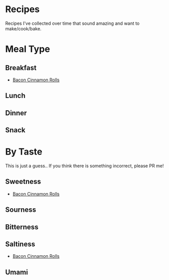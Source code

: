# Recipes

Recipes I've collected over time that sound amazing and want to make/cook/bake.


# Meal Type

## Breakfast
* [Bacon Cinnamon Rolls](bacon-cinnamon-rolls.md)

## Lunch

## Dinner

## Snack

# By Taste
This is just a guess.. If you think there is something incorrect, please PR me!

## Sweetness
* [Bacon Cinnamon Rolls](bacon-cinnamon-rolls.md)

## Sourness

## Bitterness

## Saltiness
* [Bacon Cinnamon Rolls](bacon-cinnamon-rolls.md)

## Umami
